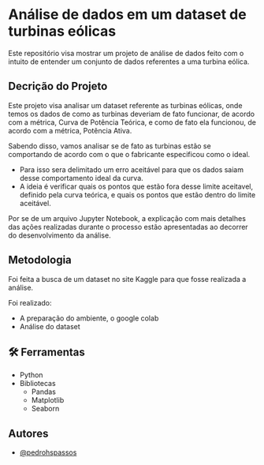 
# Análise de dados em um dataset de turbinas eólicas


Este repositório visa mostrar um projeto de análise de dados feito com o intuito de entender um conjunto de dados referentes a uma turbina eólica.

## Decrição do Projeto

Este projeto visa analisar um dataset referente as turbinas eólicas, onde temos os dados de como as turbinas deveriam de fato funcionar, de acordo com a métrica, Curva de Potência Teórica, e como de fato ela funcionou, de acordo com a métrica, Potência Ativa.

Sabendo disso, vamos analisar se de fato as turbinas estão se comportando de acordo com o que o fabricante especificou como o ideal.
- Para isso sera delimitado um erro aceitável para que os dados saiam desse comportamento ideal da curva.
 - A ideia é verificar quais os pontos que estão fora desse limite aceitavel, definido pela curva teórica, e quais os pontos que estão dentro do limite aceitável.

Por se de um arquivo Jupyter Notebook, a explicação com mais detalhes das ações realizadas durante o processo estão apresentadas ao decorrer do desenvolvimento da análise.



## Metodologia

Foi feita a busca de um dataset no site Kaggle para que fosse realizada a análise.

Foi realizado:
- A preparação do ambiente, o google colab
- Análise do dataset




## 🛠 Ferramentas
- Python 
- Bibliotecas 
    - Pandas
    - Matplotlib
    - Seaborn
    



## Autores

- [@pedrohspassos](https://github.com/pedrohspassos)


